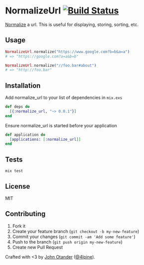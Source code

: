 # NormalizeUrl [![Build Status](https://travis-ci.org/johnotander/normalize_url.svg?branch=master)](https://travis-ci.org/johnotander/normalize_url)

[Normalize](https://en.wikipedia.org/wiki/URL_normalization) a url. This is useful for displaying, storing, sorting, etc.

## Usage

```elixir
NormalizeUrl.normalize("https://www.google.com?b=b&a=a")
# => "https://google.com?a=a&b=b"

NormalizeUrl.normalize("//foo.bar#about")
# => "http://foo.bar"
```

## Installation

Add normalize_url to your list of dependencies in `mix.exs`

```elixir
def deps do
  [{:normalize_url, "~> 0.0.1"}]
end
```

Ensure normalize_url is started before your application

```elixir
def application do
  [applications: [:normalize_url]]
end
```

## Tests

```
mix test
```

## License

MIT

## Contributing

1. Fork it
2. Create your feature branch (`git checkout -b my-new-feature`)
3. Commit your changes (`git commit -am 'Add some feature'`)
4. Push to the branch (`git push origin my-new-feature`)
5. Create new Pull Request

Crafted with <3 by [John Otander](http://johnotander.com) ([@4lpine](https://twitter.com/4lpine)).
